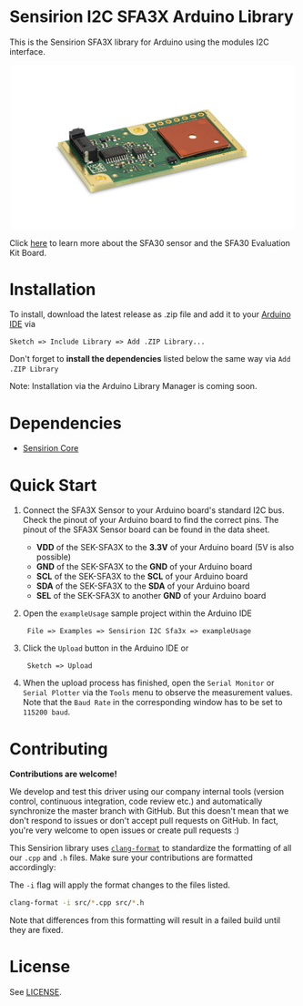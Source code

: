 # Sensirion I2C SFA3X Arduino Library

This is the Sensirion SFA3X library for Arduino using the
modules I2C interface.

[<center><img src="images/SFA3x.png" width="500px"></center>](https://www.sensirion.com/en/environmental-sensors/evaluation-kit-sek-sfa30/)

Click [here](https://www.sensirion.com/en/environmental-sensors/evaluation-kit-sek-sfa30/) to learn more about the SFA30
sensor and the SFA30 Evaluation Kit Board.


# Installation

To install, download the latest release as .zip file and add it to your
[Arduino IDE](http://www.arduino.cc/en/main/software) via

	Sketch => Include Library => Add .ZIP Library...

Don't forget to **install the dependencies** listed below the same way via `Add
.ZIP Library`

Note: Installation via the Arduino Library Manager is coming soon.

# Dependencies

* [Sensirion Core](https://github.com/Sensirion/arduino-core)


# Quick Start

1. Connect the SFA3X Sensor to your Arduino board's standard
   I2C bus. Check the pinout of your Arduino board to find the correct pins.
   The pinout of the SFA3X Sensor board can be found in the
   data sheet.

	* **VDD** of the SEK-SFA3X to the **3.3V** of your Arduino board (5V is also possible)
	* **GND** of the SEK-SFA3X to the **GND** of your Arduino board
	* **SCL** of the SEK-SFA3X to the **SCL** of your Arduino board
	* **SDA** of the SEK-SFA3X to the **SDA** of your Arduino board
	* **SEL** of the SEK-SFA3X to another **GND** of your Arduino board

2. Open the `exampleUsage` sample project within the Arduino IDE

		File => Examples => Sensirion I2C Sfa3x => exampleUsage

3. Click the `Upload` button in the Arduino IDE or

		Sketch => Upload

4. When the upload process has finished, open the `Serial Monitor` or `Serial
   Plotter` via the `Tools` menu to observe the measurement values. Note that
   the `Baud Rate` in the corresponding window has to be set to `115200 baud`.

# Contributing

**Contributions are welcome!**

We develop and test this driver using our company internal tools (version
control, continuous integration, code review etc.) and automatically
synchronize the master branch with GitHub. But this doesn't mean that we don't
respond to issues or don't accept pull requests on GitHub. In fact, you're very
welcome to open issues or create pull requests :)

This Sensirion library uses
[`clang-format`](https://releases.llvm.org/download.html) to standardize the
formatting of all our `.cpp` and `.h` files. Make sure your contributions are
formatted accordingly:

The `-i` flag will apply the format changes to the files listed.

```bash
clang-format -i src/*.cpp src/*.h
```

Note that differences from this formatting will result in a failed build until
they are fixed.

# License

See [LICENSE](LICENSE).
